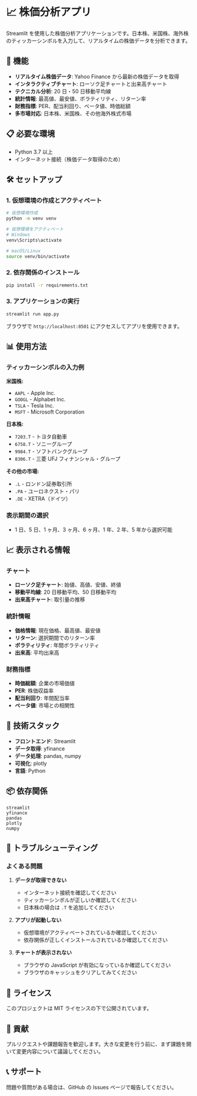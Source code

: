 # 📈 株価分析アプリ

Streamlit を使用した株価分析アプリケーションです。日本株、米国株、海外株のティッカーシンボルを入力して、リアルタイムの株価データを分析できます。

## 🚀 機能

- **リアルタイム株価データ**: Yahoo Finance から最新の株価データを取得
- **インタラクティブチャート**: ローソク足チャートと出来高チャート
- **テクニカル分析**: 20 日・50 日移動平均線
- **統計情報**: 最高値、最安値、ボラティリティ、リターン率
- **財務指標**: PER、配当利回り、ベータ値、時価総額
- **多市場対応**: 日本株、米国株、その他海外株式市場

## 📋 必要な環境

- Python 3.7 以上
- インターネット接続（株価データ取得のため）

## 🛠️ セットアップ

### 1. 仮想環境の作成とアクティベート

```bash
# 仮想環境作成
python -m venv venv

# 仮想環境をアクティベート
# Windows
venv\Scripts\activate

# macOS/Linux
source venv/bin/activate
```

### 2. 依存関係のインストール

```bash
pip install -r requirements.txt
```

### 3. アプリケーションの実行

```bash
streamlit run app.py
```

ブラウザで `http://localhost:8501` にアクセスしてアプリを使用できます。

## 📊 使用方法

### ティッカーシンボルの入力例

**米国株:**

- `AAPL` - Apple Inc.
- `GOOGL` - Alphabet Inc.
- `TSLA` - Tesla Inc.
- `MSFT` - Microsoft Corporation

**日本株:**

- `7203.T` - トヨタ自動車
- `6758.T` - ソニーグループ
- `9984.T` - ソフトバンクグループ
- `8306.T` - 三菱 UFJ フィナンシャル・グループ

**その他の市場:**

- `.L` - ロンドン証券取引所
- `.PA` - ユーロネクスト・パリ
- `.DE` - XETRA（ドイツ）

### 表示期間の選択

- 1 日、5 日、1 ヶ月、3 ヶ月、6 ヶ月、1 年、2 年、5 年から選択可能

## 📈 表示される情報

### チャート

- **ローソク足チャート**: 始値、高値、安値、終値
- **移動平均線**: 20 日移動平均、50 日移動平均
- **出来高チャート**: 取引量の推移

### 統計情報

- **価格情報**: 現在価格、最高値、最安値
- **リターン**: 選択期間でのリターン率
- **ボラティリティ**: 年間ボラティリティ
- **出来高**: 平均出来高

### 財務指標

- **時価総額**: 企業の市場価値
- **PER**: 株価収益率
- **配当利回り**: 年間配当率
- **ベータ値**: 市場との相関性

## 🔧 技術スタック

- **フロントエンド**: Streamlit
- **データ取得**: yfinance
- **データ処理**: pandas, numpy
- **可視化**: plotly
- **言語**: Python

## 📦 依存関係

```
streamlit
yfinance
pandas
plotly
numpy
```

## 🐛 トラブルシューティング

### よくある問題

1. **データが取得できない**

   - インターネット接続を確認してください
   - ティッカーシンボルが正しいか確認してください
   - 日本株の場合は `.T` を追加してください

2. **アプリが起動しない**

   - 仮想環境がアクティベートされているか確認してください
   - 依存関係が正しくインストールされているか確認してください

3. **チャートが表示されない**
   - ブラウザの JavaScript が有効になっているか確認してください
   - ブラウザのキャッシュをクリアしてみてください

## 📝 ライセンス

このプロジェクトは MIT ライセンスの下で公開されています。

## 🤝 貢献

プルリクエストや課題報告を歓迎します。大きな変更を行う前に、まず課題を開いて変更内容について議論してください。

## 📞 サポート

問題や質問がある場合は、GitHub の Issues ページで報告してください。
